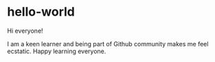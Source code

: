 # hello-world

Hi everyone!

I am a keen learner and being part of Github community makes me feel ecstatic.
Happy learning everyone.
